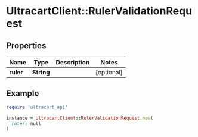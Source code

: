 # UltracartClient::RulerValidationRequest

## Properties

| Name | Type | Description | Notes |
| ---- | ---- | ----------- | ----- |
| **ruler** | **String** |  | [optional] |

## Example

```ruby
require 'ultracart_api'

instance = UltracartClient::RulerValidationRequest.new(
  ruler: null
)
```

